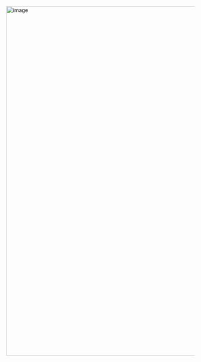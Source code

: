 <img width="1909" height="933" alt="image" src="https://github.com/user-attachments/assets/cbe6820a-a3b4-484a-8578-4a722b7a3cd9" />
